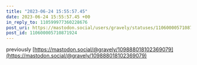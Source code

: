 ```yaml
---
title: "2023-06-24 15:55:57.45"
date: 2023-06-24 15:55:57.45 +00
in_reply_to: 110599977360228676
post_uri: https://mastodon.social/users/gravely/statuses/110600005710871924
post_id: 110600005710871924
---
```

previously [https://mastodon.social/@gravely/109888018102369079](https://mastodon.social/@gravely/109888018102369079)


